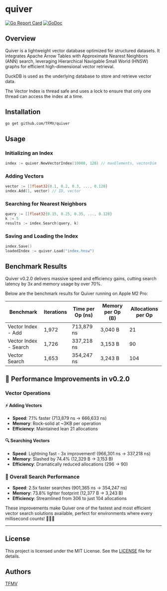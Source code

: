 # quiver

[![Go Report Card](https://goreportcard.com/badge/github.com/TFMV/quiver)](https://goreportcard.com/report/github.com/TFMV/quiver)
[![GoDoc](https://pkg.go.dev/badge/github.com/TFMV/quiver)](https://pkg.go.dev/github.com/TFMV/quiver)

## Overview

Quiver is a lightweight vector database optimized for structured datasets. It integrates Apache Arrow Tables with Approximate Nearest Neighbors (ANN) search, leveraging Hierarchical Navigable Small World (HNSW) graphs for efficient high-dimensional vector retrieval.

DuckDB is used as the underlying database to store and retrieve vector data.

The Vector Index is thread safe and uses a lock to ensure that only one thread can access the index at a time.

## Installation

```bash
go get github.com/TFMV/quiver
```

## Usage

### Initializing an Index

```go
index := quiver.NewVectorIndex(10000, 128) // maxElements, vectorDim
```

### Adding Vectors

```go
vector := []float32{0.1, 0.2, 0.3, ..., 0.128}
index.Add(1, vector) // ID, vector
```

### Searching for Nearest Neighbors

```go
query := []float32{0.15, 0.25, 0.35, ..., 0.128}
k := 5
results := index.Search(query, k)
```

### Saving and Loading the Index

```go
index.Save()
loadedIndex := quiver.Load("index.hnsw")
```

## Benchmark Results

Quiver v0.2.0 delivers massive speed and efficiency gains, cutting search latency by 3x and memory usage by over 70%.

Below are the benchmark results for Quiver running on Apple M2 Pro:

| Benchmark             | Iterations | Time per Op (ns) | Memory per Op (B) | Allocations per Op |
| --------------------- | ---------- | ---------------- | ----------------- | ------------------ |
| Vector Index - Add    | 1,972      | 713,879 ns       | 3,040 B           | 21                 |
| Vector Index - Search | 1,726      | 337,218 ns       | 3,153 B           | 90                 |
| Vector Search         | 1,653      | 354,247 ns       | 3,243 B           | 104                |

## 🚀 Performance Improvements in v0.2.0

### Vector Operations

#### ⚡️ Adding Vectors

- **Speed**: 7.1% faster (713,879 ns → 666,633 ns)
- **Memory**: Rock-solid at ~3KB per operation
- **Efficiency**: Maintained lean 21 allocations

#### 🔍 Searching Vectors

- **Speed**: Lightning fast - 3x improvement! (966,301 ns → 337,218 ns)
- **Memory**: Slashed by 74.4% (12,329 B → 3,153 B)
- **Efficiency**: Dramatically reduced allocations (296 → 90)

### 🎯 Overall Search Performance

- **Speed**: 2.5x faster searches (901,365 ns → 354,247 ns)
- **Memory**: 73.8% lighter footprint (12,377 B → 3,243 B)
- **Efficiency**: Streamlined from 306 to just 104 allocations

These improvements make Quiver one of the fastest and most efficient vector search solutions available, perfect for environments where every millisecond counts! 🏃‍♂️💨

---

## License

This project is licensed under the MIT License. See the [LICENSE](LICENSE) file for details.

## Authors

[TFMV](https://github.com/TFMV)
